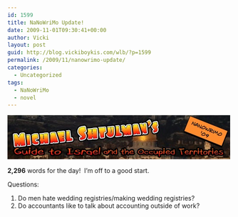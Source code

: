 ```yaml
---
id: 1599
title: NaNoWriMo Update!
date: 2009-11-01T09:30:41+00:00
author: Vicki
layout: post
guid: http://blog.vickiboykis.com/wlb/?p=1599
permalink: /2009/11/nanowrimo-update/
categories:
  - Uncategorized
tags:
  - NaNoWriMo
  - novel
---
```

[<img class="aligncenter size-full wp-image-1600" title="Page_1" src="https://raw.githubusercontent.com/veekaybee/wlb/gh-pages/assets/images/2009/11/Page_1.jpg" alt="Page_1" width="500" height="100" />](https://raw.githubusercontent.com/veekaybee/wlb/gh-pages/assets/images/2009/11/Page_1.jpg)

**2,296** words for the day!  I&#8217;m off to a good start.

Questions:

  1. Do men hate wedding registries/making wedding registries?
  2. Do accountants like to talk about accounting outside of work?